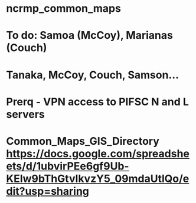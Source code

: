 # ncrmp_common_maps
# To do: Samoa (McCoy), Marianas (Couch)
# Tanaka, McCoy, Couch, Samson...
# Prerq - VPN access to PIFSC N and L servers
# Common_Maps_GIS_Directory https://docs.google.com/spreadsheets/d/1ubvirPEe6gf9Ub-KEIw9bThGtvlkvzY5_09mdaUtlQo/edit?usp=sharing
